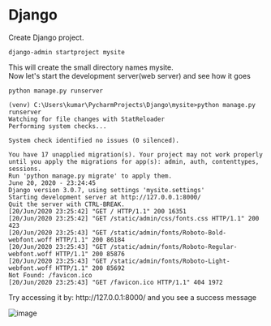 # Django

<p>Create Django project.</p>

```
django-admin startproject mysite
```
<p>This will create the small directory names mysite.</br>Now let's start the development server(web server) and see how it goes</p>

```
python manage.py runserver
```

```
(venv) C:\Users\kumar\PycharmProjects\Django\mysite>python manage.py runserver
Watching for file changes with StatReloader
Performing system checks...

System check identified no issues (0 silenced).

You have 17 unapplied migration(s). Your project may not work properly until you apply the migrations for app(s): admin, auth, contenttypes, sessions.
Run 'python manage.py migrate' to apply them.
June 20, 2020 - 23:24:45
Django version 3.0.7, using settings 'mysite.settings'
Starting development server at http://127.0.0.1:8000/
Quit the server with CTRL-BREAK.
[20/Jun/2020 23:25:42] "GET / HTTP/1.1" 200 16351
[20/Jun/2020 23:25:42] "GET /static/admin/css/fonts.css HTTP/1.1" 200 423
[20/Jun/2020 23:25:43] "GET /static/admin/fonts/Roboto-Bold-webfont.woff HTTP/1.1" 200 86184
[20/Jun/2020 23:25:43] "GET /static/admin/fonts/Roboto-Regular-webfont.woff HTTP/1.1" 200 85876
[20/Jun/2020 23:25:43] "GET /static/admin/fonts/Roboto-Light-webfont.woff HTTP/1.1" 200 85692
Not Found: /favicon.ico
[20/Jun/2020 23:25:43] "GET /favicon.ico HTTP/1.1" 404 1972
```
<p>Try accessing it by: http://127.0.0.1:8000/ and you see a success message</p>

![image](https://user-images.githubusercontent.com/33625178/85208401-d07e1900-b34d-11ea-9262-994c5570af92.png)

